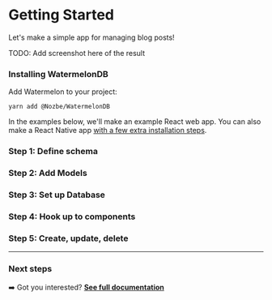 # Getting Started

Let's make a simple app for managing blog posts!

TODO: Add screenshot here of the result

### Installing WatermelonDB

Add Watermelon to your project:

```
yarn add @Nozbe/WatermelonDB
```

In the examples below, we'll make an example React web app. You can also make a React Native app [with a few extra installation steps](./Installation.md).

### Step 1: Define schema

### Step 2: Add Models

### Step 3: Set up Database

### Step 4: Hook up to components

### Step 5: Create, update, delete

* * *

### Next steps

➡️ Got you interested? [**See full documentation**](./README.md)
